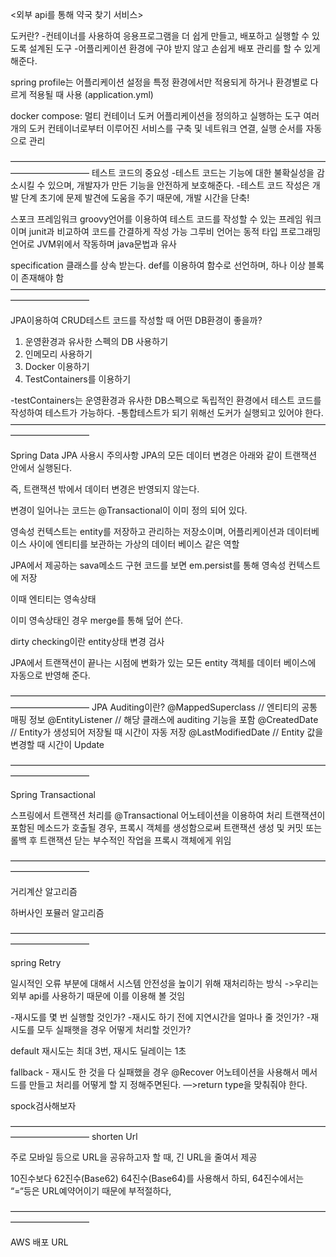 <외부 api를 통해 약국 찾기 서비스>

도커란?
-컨테이너를 사용하여 응용프로그램을 더 쉽게 만들고, 배포하고 실행할 수 있도록 설계된 도구
-어플리케이션 환경에 구야 받지 않고 손쉽게 배포 관리를 할 수 있게 해준다.

spring profile는 어플리케이션 설정을 특정 환경에서만 적용되게 하거나 환경별로 다르게 적용될 때 사용
(application.yml)

docker compose:
멀티 컨테이너 도커 어플리케이션을 정의하고 실행하는 도구
여러개의 도커 컨테이너로부터 이루어진 서비스를 구축 및 네트워크 연결, 실행 순서를 자동으로 관리

—————————————————————————————————————————————
테스트 코드의 중요성
-테스트 코드는 기능에 대한 불확실성을 감소시킬 수 있으며, 개발자가 만든 기능을 안전하게 보호해준다.
-테스트 코드 작성은 개발 단계 초기에 문제 발견에 도움을 주기 때문에, 개발 시간을 단축!

스포크 프레임워크
groovy언어를 이용하여 테스트 코드를 작성할 수 있는 프레임 워크이며 junit과 비교하여 코드를 간결하게 작성 가능
그루비 언어는 동적 타입 프로그래밍 언어로 JVM위에서 작동하며 java문법과 유사

specification 클래스를 상속 받는다.
def를 이용하여 함수로 선언하며, 하나 이상 블록이 존재해야 함
—————————————————————————————————————————————

JPA이용하여 CRUD테스트 코드를 작성할 때 어떤 DB환경이 좋을까?
1. 운영환경과 유사한 스펙의 DB 사용하기
2. 인메모리 사용하기
3. Docker 이용하기
4. TestContainers를 이용하기

-testContainers는 운영환경과 유사한 DB스펙으로 독립적인 환경에서 테스트 코드를 작성하여 테스트가 가능하다.
-통합테스트가 되기 위해선 도커가 실행되고 있어야 한다.
—————————————————————————————————————————————

Spring Data JPA 사용시 주의사항
JPA의 모든 데이터 변경은 아래와 같이 트랜잭션 안에서 실행된다.

즉, 트랜잭션 밖에서 데이터 변경은 반영되지 않는다.

변경이 일어나는 코드는 @Transactional이 이미 정의 되어 있다.

영속성 컨텍스트는 entity를 저장하고 관리하는 저장소이며, 어플리케이션과 데이터베이스 사이에 엔티티를 보관하는 가상의
데이터 베이스 같은 역할

JPA에서 제공하는 sava메소드 구현 코드를 보면 em.persist를 통해 영속성 컨텍스트에 저장

이때 엔티티는 영속상태

이미 영속상태인 경우 merge를 통해 덮어 쓴다.

dirty checking이란 entity상태 변경 검사

JPA에서 트랜잭션이 끝나는 시점에 변화가 있는 모든 entity 객체를 데이터 베이스에 자동으로 반영해 준다.

—————————————————————————————————————————————
JPA Auditing이란?
@MappedSuperclass // 엔티티의 공통 매핑 정보
@EntityListener // 해당 클래스에 auditing 기능을 포함
@CreatedDate // Entity가 생성되어 저장될 때 시간이 자동 저장
@LastModifiedDate // Entity 값을 변경할 때 시간이 Update

—————————————————————————————————————————————

Spring Transactional

스프링에서 트랜잭션 처리를 @Transactional 어노테이션을 이용하여 처리
트랜잭션이 포함된 메소드가 호출될 경우, 프록시 객체를 생성함으로써 트랜잭션 생성 및 커밋 또는 롤백 후 트랜잭션 닫는
부수적인 작업을 프록시 객체에게 위임

—————————————————————————————————————————————

거리계산 알고리즘

하버사인 포뮬러 알고리즘


—————————————————————————————————————————————

spring Retry

일시적인 오류 부분에 대해서 시스템 안전성을 높이기 위해 재처리하는 방식
->우리는 외부 api를 사용하기 때문에 이를 이용해 볼 것임

-재시도를 몇 번 실행할 것인가?
-재시도 하기 전에 지연시간을 얼마나 줄 것인가?
-재시도를 모두 실패햇을 경우 어떻게 처리할 것인가?

default 재시도는 최대 3번, 재시도 딜레이는 1초

fallback - 재시도 한 것을 다 실패했을 경우
@Recover 어노테이션을 사용해서 메서드를 만들고 처리를 어떻게 할 지 정해주면된다.
—>return type을 맞춰줘야 한다.


spock검사해보자

—————————————————————————————————————————————
shorten Url

주로 모바일 등으로 URL을 공유하고자 할 때, 긴 URL을 줄여서 제공

10진수보다 62진수(Base62) 64진수(Base64)를 사용해서 하되,
64진수에서는 “=“등은 URL예약어이기 때문에 부적절하다,

—————————————————————————————————————————————

AWS 배포 URL
